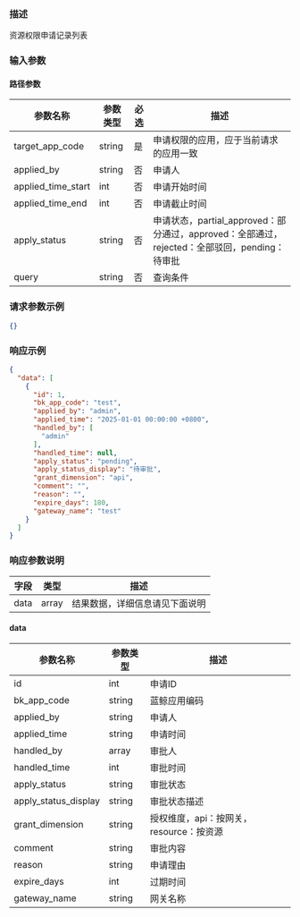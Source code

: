 ### 描述

资源权限申请记录列表


### 输入参数

#### 路径参数

| 参数名称               | 参数类型   | 必选 | 描述                                                                 |
|--------------------|--------|----|--------------------------------------------------------------------|
| target_app_code    | string | 是  | 申请权限的应用，应于当前请求的应用一致                                                |
| applied_by         | string | 否  | 申请人                                                                |
| applied_time_start | int    | 否  | 申请开始时间                                                             |
| applied_time_end   | int    | 否  | 申请截止时间                                                             |
| apply_status       | string | 否  | 申请状态，partial_approved：部分通过，approved：全部通过，rejected：全部驳回，pending：待审批 |
| query              | string | 否  | 查询条件                                                               |


### 请求参数示例

```json
{}
```


### 响应示例

```json
{
  "data": [
    {
      "id": 1,
      "bk_app_code": "test",
      "applied_by": "admin",
      "applied_time": "2025-01-01 00:00:00 +0800",
      "handled_by": [
        "admin"
      ],
      "handled_time": null,
      "apply_status": "pending",
      "apply_status_display": "待审批",
      "grant_dimension": "api",
      "comment": "",
      "reason": "",
      "expire_days": 180,
      "gateway_name": "test"
    }
  ]
}
```

### 响应参数说明

| 字段    | 类型   | 描述                               |
| ------- | ------ | ---------------------------------- |
| data    | array  | 结果数据，详细信息请见下面说明     |

#### data

| 参数名称                 | 参数类型   | 描述                        |
|----------------------|--------|---------------------------|
| id                   | int    | 申请ID                      |
| bk_app_code          | string | 蓝鲸应用编码                    |
| applied_by           | string | 申请人                       |
| applied_time         | string | 申请时间                      |
| handled_by           | array  | 审批人                       |
| handled_time         | int    | 审批时间                      |
| apply_status         | string | 审批状态                      |
| apply_status_display | string | 审批状态描述                    |
| grant_dimension      | string | 授权维度，api：按网关，resource：按资源 |
| comment              | string | 审批内容                      |
| reason               | string | 申请理由                      |
| expire_days          | int    | 过期时间                      |
| gateway_name         | string | 网关名称                      |
